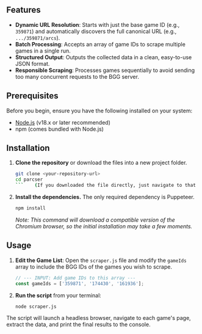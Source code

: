 ## Features

-   **Dynamic URL Resolution**: Starts with just the base game ID (e.g., `359871`) and automatically discovers the full canonical URL (e.g., `.../359871/arcs`).
-   **Batch Processing**: Accepts an array of game IDs to scrape multiple games in a single run.
-   **Structured Output**: Outputs the collected data in a clean, easy-to-use JSON format.
-   **Responsible Scraping**: Processes games sequentially to avoid sending too many concurrent requests to the BGG server.

## Prerequisites

Before you begin, ensure you have the following installed on your system:
-   [Node.js](https://nodejs.org/) (v18.x or later recommended)
-   npm (comes bundled with Node.js)

## Installation

1.  **Clone the repository** or download the files into a new project folder.
    ```bash
    git clone <your-repository-url>
    cd parcser
    ```    (If you downloaded the file directly, just navigate to that folder).

2.  **Install the dependencies.** The only required dependency is Puppeteer.
    ```bash
    npm install
    ```
    *Note: This command will download a compatible version of the Chromium browser, so the initial installation may take a few moments.*

## Usage

1.  **Edit the Game List**: Open the `scraper.js` file and modify the `gameIds` array to include the BGG IDs of the games you wish to scrape.

    ```javascript
    // --- INPUT: Add game IDs to this array ---
    const gameIds = ['359871', '174430', '161936']; 
    ```

2.  **Run the script** from your terminal:
    ```bash
    node scraper.js
    ```

The script will launch a headless browser, navigate to each game's page, extract the data, and print the final results to the console.
